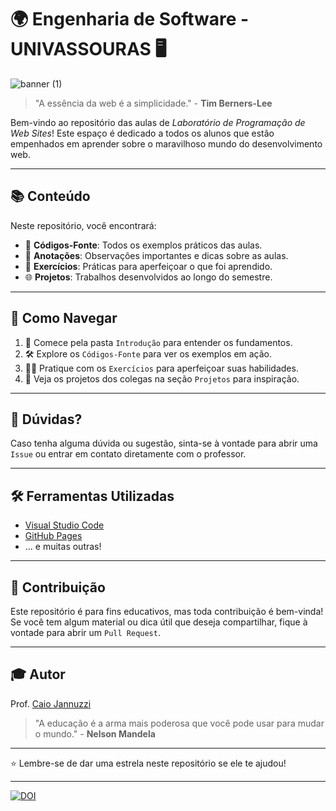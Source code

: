 # 🌍 Engenharia de Software - UNIVASSOURAS 🖥️

![banner (1)](https://github.com/cjannuzzi/ESW-lab-prog-web-sites-UNIVASSOURAS/assets/95255704/695f770e-b52c-461c-a493-3919bbfc2f68)


> "A essência da web é a simplicidade." - **Tim Berners-Lee**

Bem-vindo ao repositório das aulas de *Laboratório de Programação de Web Sites*! Este espaço é dedicado a todos os alunos que estão empenhados em aprender sobre o maravilhoso mundo do desenvolvimento web.

---

## 📚 Conteúdo

Neste repositório, você encontrará:

- 📂 **Códigos-Fonte**: Todos os exemplos práticos das aulas.
- 📝 **Anotações**: Observações importantes e dicas sobre as aulas.
- 🧪 **Exercícios**: Práticas para aperfeiçoar o que foi aprendido.
- 🌐 **Projetos**: Trabalhos desenvolvidos ao longo do semestre.

---

## 🧭 Como Navegar

1. 📖 Comece pela pasta `Introdução` para entender os fundamentos.
2. 🛠️ Explore os `Códigos-Fonte` para ver os exemplos em ação.
3. 🏋️‍♀️ Pratique com os `Exercícios` para aperfeiçoar suas habilidades.
4. 📌 Veja os projetos dos colegas na seção `Projetos` para inspiração.

---

## 🤔 Dúvidas?

Caso tenha alguma dúvida ou sugestão, sinta-se à vontade para abrir uma `Issue` ou entrar em contato diretamente com o professor.

---

## 🛠️ Ferramentas Utilizadas

- [Visual Studio Code](https://code.visualstudio.com/)
- [GitHub Pages](https://pages.github.com/)
- ... e muitas outras!
<!-- [Bootstrap](https://getbootstrap.com/) -->
---

## 🙌 Contribuição

Este repositório é para fins educativos, mas toda contribuição é bem-vinda! Se você tem algum material ou dica útil que deseja compartilhar, fique à vontade para abrir um `Pull Request`.

---

## 🎓 Autor

Prof. [Caio Jannuzzi](https://www.linkedin.com/in/caiojannuzzi/)
<br>

> "A educação é a arma mais poderosa que você pode usar para mudar o mundo." - **Nelson Mandela**

---

⭐️ Lembre-se de dar uma estrela neste repositório se ele te ajudou!

---
[![DOI](https://zenodo.org/badge/DOI/10.5281/zenodo.8299360.svg)](https://doi.org/10.5281/zenodo.8299360)
